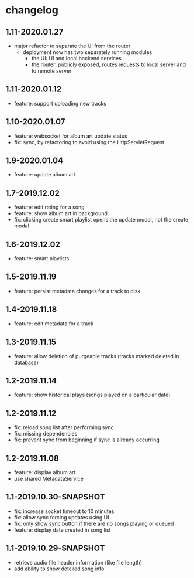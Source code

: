 # changelog

## 1.11-2020.01.27
* major refactor to separate the UI from the router
  * deployment now has two separately running modules
    * the UI: UI and local backend services
    * the router: publicly exposed, routes requests to local server and to remote server

## 1.11-2020.01.12
* feature: support uploading new tracks

## 1.10-2020.01.07
* feature: websocket for album art update status
* fix: sync, by refactoring to avoid using the HttpServletRequest

## 1.9-2020.01.04
* feature: update album art

## 1.7-2019.12.02
* feature: edit rating for a song
* feature: show album art in background
* fix: clicking create smart playlist opens the update modal, not the create modal

## 1.6-2019.12.02
* feature: smart playlists

## 1.5-2019.11.19
* feature: persist metadata changes for a track to disk

## 1.4-2019.11.18
* feature: edit metadata for a track

## 1.3-2019.11.15
* feature: allow deletion of purgeable tracks (tracks marked deleted in database)

## 1.2-2019.11.14
* feature: show historical plays (songs played on a particular date)

## 1.2-2019.11.12
* fix: reload song list after performing sync
* fix: missing dependencies
* fix: prevent sync from beginning if sync is already occurring

## 1.2-2019.11.08
* feature: display album art
* use shared MetadataService 

## 1.1-2019.10.30-SNAPSHOT
* fix: increase socket timeout to 10 minutes
* fix: allow sync forcing updates using UI
* fix: only show sync button if there are no songs playing or queued
* feature: display date created in song list

## 1.1-2019.10.29-SNAPSHOT
* retrieve audio file header information (like file length)
* add ability to show detailed song info
